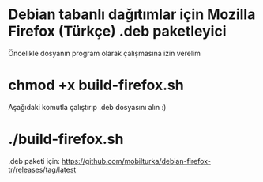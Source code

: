 # Debian tabanlı dağıtımlar için Mozilla Firefox (Türkçe) .deb paketleyici 

Öncelikle dosyanın program olarak çalışmasına izin verelim
# chmod +x build-firefox.sh

Aşağıdaki komutla çalıştırıp .deb dosyasını alın :) 
# ./build-firefox.sh

.deb paketi için:
https://github.com/mobilturka/debian-firefox-tr/releases/tag/latest
